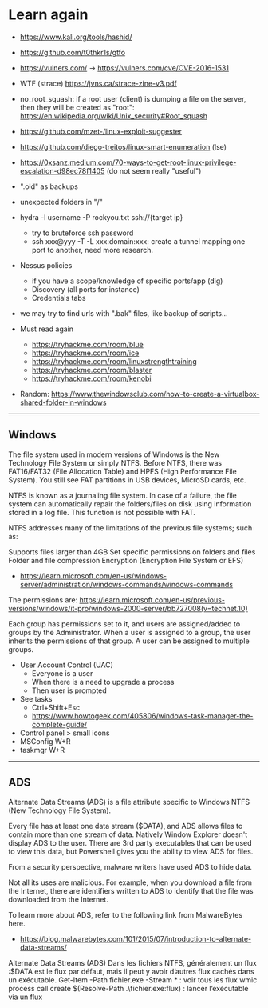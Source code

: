 # Learn again

* https://www.kali.org/tools/hashid/
* https://github.com/t0thkr1s/gtfo
* https://vulners.com/ -> https://vulners.com/cve/CVE-2016-1531
* WTF (strace) https://jvns.ca/strace-zine-v3.pdf
* no_root_squash: if a root user (client) is dumping a file on the server, then they will be created as "root": https://en.wikipedia.org/wiki/Unix_security#Root_squash
* https://github.com/mzet-/linux-exploit-suggester
* https://github.com/diego-treitos/linux-smart-enumeration (lse)
* https://0xsanz.medium.com/70-ways-to-get-root-linux-privilege-escalation-d98ec78f1405 (do not seem really "useful")
* ".old" as backups
* unexpected folders in "/"
* hydra -l username -P rockyou.txt ssh://{target ip}
  * try to bruteforce ssh password
  * ssh xxx@yyy -T -L xxx:domain:xxx: create a tunnel mapping one port to another, need more research.
* Nessus policies
  * if you have a scope/knowledge of specific ports/app (dig)
  * Discovery (all ports for instance)
  * Credentials tabs
* we may try to find urls with ".bak" files, like backup of scripts...

* Must read again
  * https://tryhackme.com/room/blue
  * https://tryhackme.com/room/ice
  * https://tryhackme.com/room/linuxstrengthtraining
  * https://tryhackme.com/room/blaster
  * https://tryhackme.com/room/kenobi

* Random: https://www.thewindowsclub.com/how-to-create-a-virtualbox-shared-folder-in-windows

<hr class="sep-both">

## Windows

The file system used in modern versions of Windows is the New Technology File System or simply NTFS. Before NTFS, there was FAT16/FAT32 (File Allocation Table) and HPFS (High Performance File System). You still see FAT partitions in USB devices, MicroSD cards, etc.

NTFS is known as a journaling file system. In case of a failure, the file system can automatically repair the folders/files on disk using information stored in a log file. This function is not possible with FAT.

NTFS addresses many of the limitations of the previous file systems; such as:

Supports files larger than 4GB
Set specific permissions on folders and files
Folder and file compression
Encryption (Encryption File System or EFS)

* https://learn.microsoft.com/en-us/windows-server/administration/windows-commands/windows-commands

The permissions are: https://learn.microsoft.com/en-us/previous-versions/windows/it-pro/windows-2000-server/bb727008(v=technet.10)

Each group has permissions set to it, and users are assigned/added to groups by the Administrator. When a user is assigned to a group, the user inherits the permissions of that group. A user can be assigned to multiple groups.

* User Account Control (UAC)
  * Everyone is a user
  * When there is a need to upgrade a process
  * Then user is prompted
* See tasks
  * Ctrl+Shift+Esc
  * https://www.howtogeek.com/405806/windows-task-manager-the-complete-guide/
* Control panel > small icons
* MSConfig W+R
* taskmgr W+R

<hr class="sep-both">

## ADS

Alternate Data Streams (ADS) is a file attribute specific to Windows NTFS (New Technology File System).

Every file has at least one data stream ($DATA), and ADS allows files to contain more than one stream of data. Natively Window Explorer doesn't display ADS to the user. There are 3rd party executables that can be used to view this data, but Powershell gives you the ability to view ADS for files.

From a security perspective, malware writers have used ADS to hide data.

Not all its uses are malicious. For example, when you download a file from the Internet, there are identifiers written to ADS to identify that the file was downloaded from the Internet.

To learn more about ADS, refer to the following link from MalwareBytes here.

* https://blog.malwarebytes.com/101/2015/07/introduction-to-alternate-data-streams/

Alternate Data Streams (ADS)
Dans les fichiers NTFS, généralement un flux :$DATA est le flux par défaut, mais il peut y avoir d’autres flux cachés dans un exécutable.
Get-Item -Path fichier.exe -Stream * : voir tous les flux
wmic process call create $(Resolve-Path .\fichier.exe:flux) : lancer l’exécutable via un flux